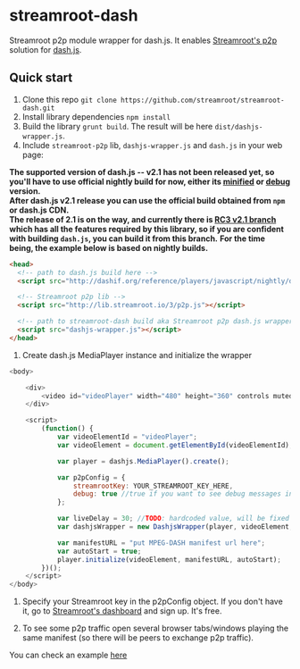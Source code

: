 # streamroot-dash

Streamroot p2p module wrapper for dash.js. It enables [Streamroot's p2p](http://streamroot.io) solution for [dash.js](https://github.com/Dash-Industry-Forum/dash.js).

## Quick start

1. Clone this repo `git clone https://github.com/streamroot/streamroot-dash.git`
1. Install library dependencies `npm install`
1. Build the library `grunt build`. The result will be here `dist/dashjs-wrapper.js`.
1. Include `streamroot-p2p` lib, `dashjs-wrapper.js` and `dash.js` in your web page:
  
  **The supported version of dash.js -- v2.1 has not been released yet, so you'll have to use official nightly build for now, either its [minified](http://dashif.org/reference/players/javascript/nightly/dash.js/dist/dash.all.min.js) or [debug](http://dashif.org/reference/players/javascript/nightly/dash.js/dist/dash.all.debug.js) version.**  
  **After dash.js v2.1 release you can use the official build obtained from `npm` or dash.js CDN.**  
  **The release of 2.1 is on the way, and currently there is [RC3 v2.1 branch](https://github.com/Dash-Industry-Forum/dash.js/tree/RC3_v2.1.0) which has all the features required by this library, so if you are confident with building `dash.js`, you can build it from this branch.**
  **For the time being, the example below is based on nightly builds.**

  ```html
  <head>
    <!-- path to dash.js build here -->
    <script src="http://dashif.org/reference/players/javascript/nightly/dash.js/dist/dash.all.debug.js"></script>

    <!-- Streamroot p2p lib -->
    <script src="http://lib.streamroot.io/3/p2p.js"></script>

    <!-- path to streamroot-dash build aka Streamroot p2p dash.js wrapper -->
    <script src="dashjs-wrapper.js"></script>
  </head>
  ```
1. Create dash.js MediaPlayer instance and initialize the wrapper

  ```javascript
  <body>

      <div>
          <video id="videoPlayer" width="480" height="360" controls muted></video>
      </div>

      <script>
          (function() {
              var videoElementId = "videoPlayer";
              var videoElement = document.getElementById(videoElementId);

              var player = dashjs.MediaPlayer().create();

              var p2pConfig = {
                  streamrootKey: YOUR_STREAMROOT_KEY_HERE,
                  debug: true //true if you want to see debug messages in browser console, false otherwise
              };

              var liveDelay = 30; //TODO: hardcoded value, will be fixed in future relases
              var dashjsWrapper = new DashjsWrapper(player, videoElement, p2pConfig, liveDelay);

              var manifestURL = "put MPEG-DASH manifest url here";
              var autoStart = true;
              player.initialize(videoElement, manifestURL, autoStart);
          })();
      </script>
  </body>
  ```

1. Specify your Streamroot key in the p2pConfig object. If you don't have it, go to [Streamroot's dashboard](http://dashboard.streamroot.io/) and sign up. It's free.

1. To see some p2p traffic open several browser tabs/windows playing the same manifest (so there will be peers to exchange p2p traffic).

You can check an example [here](http://streamroot.github.io/streamroot-dash/demo/demo.html)
